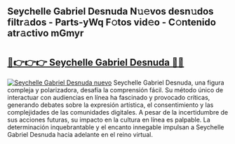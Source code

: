 ## Seychelle Gabriel Desnuda N𝚞𝚎vos desn𝚞dos filtr𝚊dos - Parts-yWq F𝚘tos vid𝚎o - C𝚘ntenido atr𝚊ctivo mGmyr

# <h2><a href="http://mbboqgh.tromn.icu/?c=Seychelle+Gabriel+Desnuda">🔗👉👉👉 Seychelle Gabriel Desnuda 🔗🔗</a></h2>

[![Seychelle Gabriel Desnuda nuevo](https://i.imgur.com/pEAQMta.gif)](http://mbboqgh.tromn.icu/?c=Seychelle+Gabriel+Desnuda)
Seychelle Gabriel Desnuda, una figura compleja y polarizadora, desafía la comprensión fácil. Su método único de interactuar con audiencias en línea ha fascinado y provocado críticas, generando debates sobre la expresión artística, el consentimiento y las complejidades de las comunidades digitales. A pesar de la incertidumbre de sus acciones futuras, su impacto en la cultura en línea es palpable. La determinación inquebrantable y el encanto innegable impulsan a Seychelle Gabriel Desnuda hacia adelante en el reino virtual.
